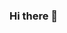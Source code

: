 ### Hi there 👋

<!--
**Phoenixdelta74/Phoenixdelta74** is a ✨ _special_ ✨ repository because its `README.md` (this file) appears on your GitHub profile.

Here are some ideas to get you started:

- 🔭 I’m currently working on ... Machine Learning Projects
- 🌱 I’m currently learning ... Deep learning
- 👯 I’m looking to collaborate on ... Machine learning Challenges
- 🤔 I’m looking for help with ...
- 💬 Ask me about ...
- 📫 How to reach me: ... sinhasourav74@gmail.com
- 😄 Pronouns: ...
- ⚡ Fun fact: ...
-->
